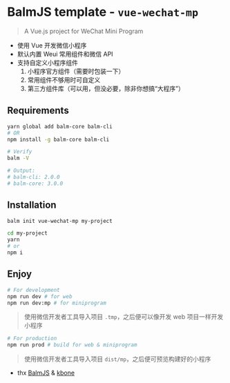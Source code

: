 # BalmJS template - `vue-wechat-mp`

> A Vue.js project for WeChat Mini Program

- 使用 Vue 开发微信小程序
- 默认内置 Weui 常用组件和微信 API
- 支持自定义小程序组件
  1. 小程序官方组件（需要时包装一下）
  2. 常用组件不够用时可自定义
  3. 第三方组件库（可以用，但没必要，除非你想搞“大程序”）

## Requirements

```sh
yarn global add balm-core balm-cli
# OR
npm install -g balm-core balm-cli
```

```sh
# Verify
balm -V

# Output:
# balm-cli: 2.0.0
# balm-core: 3.0.0
```

## Installation

```sh
balm init vue-wechat-mp my-project

cd my-project
yarn
# or
npm i
```

## Enjoy

```sh
# For development
npm run dev # for web
npm run dev:mp # for miniprogram
```

> 使用微信开发者工具导入项目 `.tmp`，之后便可以像开发 web 项目一样开发小程序

```sh
# For production
npm run prod # build for web & miniprogram
```

> 使用微信开发者工具导入项目 `dist/mp`，之后便可预览构建好的小程序

- thx [BalmJS](https://github.com/balmjs/balm) & [kbone](https://github.com/Tencent/kbone)

